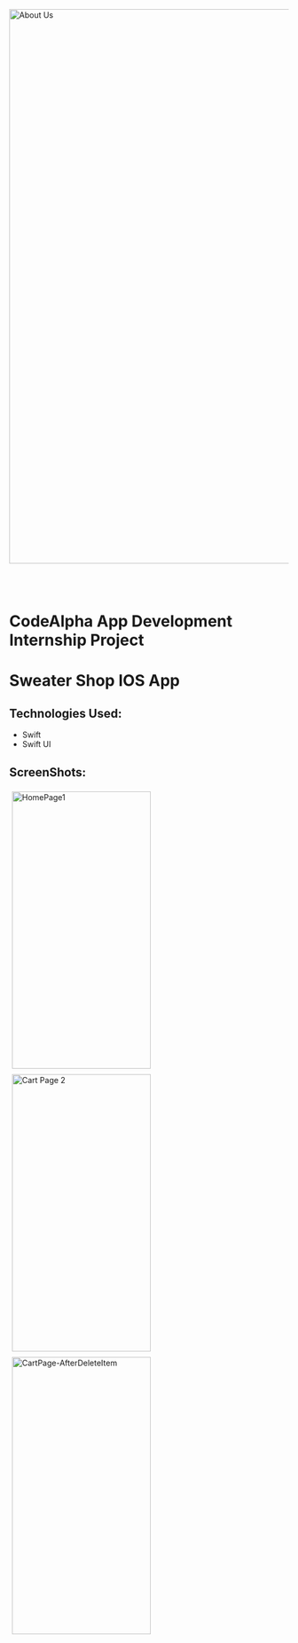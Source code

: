 <img src="https://github.com/Mohamed-khaled0/CodeAlpha/assets/69611091/dda8a863-2d6b-474e-b293-a417c12487c2" alt="About Us" width="1000"/>

<br/><br/>

# CodeAlpha App Development Internship Project
# Sweater Shop IOS App

## Technologies Used:
- Swift 
- Swift UI

## ScreenShots:

<p float="left">
    <img src="https://github.com/Mohamed-khaled0/E-Commerce-IOS-CodeAlpha-Internship/assets/69611091/7773d81d-47d2-4c21-8b5c-aded2f03e74f" alt="HomePage1" width="250" height="500" style="display:inline; margin:5px;">
    <img src="https://github.com/Mohamed-khaled0/E-Commerce-IOS-CodeAlpha-Internship/assets/69611091/242c9c0a-4ee9-47f4-9480-7fd23b8472a3" alt="Cart Page 2" width="250" height="500" style="display:inline; margin:5px;">
    <img src="https://github.com/Mohamed-khaled0/E-Commerce-IOS-CodeAlpha-Internship/assets/69611091/2af5a5bd-ed73-4df4-b542-c2098f9f3d9d" alt="CartPage-AfterDeleteItem" width="250" height="500" style="display:inline; margin:5px;">
  </p>







